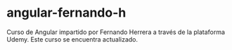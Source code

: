 # angular-fernando-h
Curso de Angular impartido por Fernando Herrera a través de la plataforma Udemy. Este curso se encuentra actualizado.
